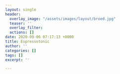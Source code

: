 ```yaml
---
layout: single
header:
  overlay_image: "/assets/images/layout/broed.jpg"
  teaser: ''
  overlay_filter: 
  actions: []
date: 2020-09-06 07:17:13 +0000
title: Espressotonic
author: ''
categories: []
tags: []
excerpt: ''

---
```

